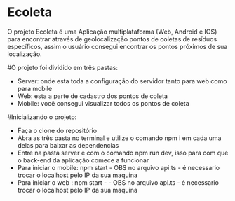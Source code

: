 # Ecoleta

O projeto Ecoleta é uma Aplicação multiplataforma (Web, Android e IOS) para encontrar através de geolocalização pontos de coletas de resíduos específicos, assim o usuário consegui encontrar os pontos próximos de sua localização.

#O projeto foi dividido em três pastas:
- Server: onde esta toda a configuração do servidor tanto para web como para mobile
- Web: esta a parte de cadastro dos pontos de coleta
- Mobile: você consegui visualizar todos os pontos de coleta

#Inicializando o projeto:
- Faça o clone do repositório 
- Abra as três pasta no terminal e utilize o comando npm i em cada uma delas para baixar as dependencias
- Entre na pasta server e com o comando npm run dev, isso para com que o back-end da aplicação comece a funcionar
- Para iniciar o mobile: npm start - OBS no arquivo api.ts - é necessario trocar o localhost pelo IP da sua maquina
- Para iniciar o web : npm start - - OBS no arquivo api.ts - é necessario trocar o localhost pelo IP da sua maquina

